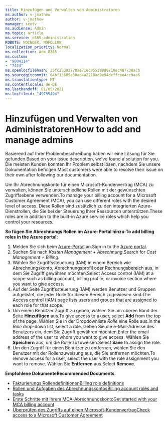 ```yaml
---
title: Hinzufügen und Verwalten von Administratoren
ms.author: v-jmathew
author: v-jmathew
manager: scotv
ms.audience: Admin
ms.topic: article
ms.service: o365-administration
ROBOTS: NOINDEX, NOFOLLOW
localization_priority: Normal
ms.collection: Adm_O365
ms.custom:
- "9004114"
- "7424"
ms.openlocfilehash: 25fc25392778ae71ec0553e8d8718ec487738acb
ms.sourcegitcommit: 04bf13605a30ad4a2218ad9e94dcffcee4cc9aa6
ms.translationtype: MT
ms.contentlocale: de-DE
ms.lasthandoff: 01/05/2021
ms.locfileid: "49755494"
---
```

# <a name="how-to-add-and-manage-admins"></a><span data-ttu-id="b0dee-102">Hinzufügen und Verwalten von Administratoren</span><span class="sxs-lookup"><span data-stu-id="b0dee-102">How to add and manage admins</span></span>

<span data-ttu-id="b0dee-103">Basierend auf Ihrer Problembeschreibung haben wir eine Lösung für Sie gefunden.</span><span class="sxs-lookup"><span data-stu-id="b0dee-103">Based on your issue description, we’ve found a solution for you.</span></span> <span data-ttu-id="b0dee-104">Die meisten Kunden konnten Ihr Problem selbst lösen, nachdem Sie unsere Dokumentation befolgen.</span><span class="sxs-lookup"><span data-stu-id="b0dee-104">Most customers were able to resolve their issue on their own after following our documentation.</span></span>

<span data-ttu-id="b0dee-105">Um Ihr Abrechnungskonto für einen Microsoft-Kundenvertrag (MCA) zu verwalten, können Sie unterschiedliche Rollen mit der gewünschten Zugriffsebene verwenden.</span><span class="sxs-lookup"><span data-stu-id="b0dee-105">To manage your billing account for a Microsoft Customer Agreement (MCA), you can use different roles with the desired level of access.</span></span> <span data-ttu-id="b0dee-106">Diese Rollen sind zusätzlich zu den integrierten Azure-Dienstrollen, die Sie bei der Steuerung Ihrer Ressourcen unterstützen.</span><span class="sxs-lookup"><span data-stu-id="b0dee-106">These roles are in addition to the built-in Azure service roles which help you control your resources.</span></span>

<span data-ttu-id="b0dee-107">**So fügen Sie Abrechnungs Rollen im Azure-Portal hinzu:**</span><span class="sxs-lookup"><span data-stu-id="b0dee-107">**To add billing roles in the Azure portal:**</span></span>

1. <span data-ttu-id="b0dee-108">Melden Sie sich beim [Azure-Portal](https://portal.azure.com/) an.</span><span class="sxs-lookup"><span data-stu-id="b0dee-108">Sign in to the [Azure portal](https://portal.azure.com/).</span></span>
2. <span data-ttu-id="b0dee-109">Suchen Sie nach *Kosten Management + Abrechnung*.</span><span class="sxs-lookup"><span data-stu-id="b0dee-109">Search for *Cost Management + Billing*.</span></span>
3. <span data-ttu-id="b0dee-110">Wählen Sie Zugriffssteuerung (IAM) in einem Bereich wie Abrechnungskonto, Abrechnungsprofil oder Rechnungsbereich aus, in dem Sie Zugriff gewähren möchten.</span><span class="sxs-lookup"><span data-stu-id="b0dee-110">Select Access control (IAM) at a scope such as billing account, billing profile, or invoice section where you want to give access.</span></span>
4. <span data-ttu-id="b0dee-111">Auf der Seite Zugriffssteuerung (IAM) werden Benutzer und Gruppen aufgelistet, die jeder Rolle für diesen Bereich zugewiesen sind.</span><span class="sxs-lookup"><span data-stu-id="b0dee-111">The Access control (IAM) page lists users and groups that are assigned to each role for that scope.</span></span>
5. <span data-ttu-id="b0dee-112">Um einem Benutzer Zugriff zu geben, wählen Sie am oberen Rand der Seite **Hinzufügen** aus.</span><span class="sxs-lookup"><span data-stu-id="b0dee-112">To give access to a user, select **Add** from the top of the page.</span></span> <span data-ttu-id="b0dee-113">Wählen Sie in der Dropdownliste *Rolle* eine Rolle aus.</span><span class="sxs-lookup"><span data-stu-id="b0dee-113">In the *Role* drop-down list, select a role.</span></span> <span data-ttu-id="b0dee-114">Geben Sie die e-Mail-Adresse des Benutzers ein, dem Sie Zugriff gewähren möchten.</span><span class="sxs-lookup"><span data-stu-id="b0dee-114">Enter the email address of the user to whom you want to give access.</span></span> <span data-ttu-id="b0dee-115">Wählen Sie **Speichern** aus, um die Rolle zuzuweisen.</span><span class="sxs-lookup"><span data-stu-id="b0dee-115">Select **Save** to assign the role.</span></span>
6. <span data-ttu-id="b0dee-116">Um den Zugriff für einen Benutzer zu entfernen, wählen Sie den Benutzer mit der Rollenzuweisung aus, die Sie entfernen möchten.</span><span class="sxs-lookup"><span data-stu-id="b0dee-116">To remove access for a user, select the user with the role assignment you want to remove.</span></span> <span data-ttu-id="b0dee-117">Wählen Sie **Entfernen** aus.</span><span class="sxs-lookup"><span data-stu-id="b0dee-117">Select **Remove**.</span></span>

<span data-ttu-id="b0dee-118">**Empfohlene Dokumente**</span><span class="sxs-lookup"><span data-stu-id="b0dee-118">**Recommended Documents**</span></span>

- [<span data-ttu-id="b0dee-119">Fakturierungs Rollendefinitionen</span><span class="sxs-lookup"><span data-stu-id="b0dee-119">Billing role definitions</span></span>](https://docs.microsoft.com/azure/cost-management-billing/manage/understand-mca-roles)
- [<span data-ttu-id="b0dee-120">Rollen und Aufgaben des Abrechnungskontos</span><span class="sxs-lookup"><span data-stu-id="b0dee-120">Billing account roles and tasks</span></span>](https://docs.microsoft.com/azure/cost-management-billing/manage/understand-mca-roles#billing-account-roles-and-tasks)
- [<span data-ttu-id="b0dee-121">Erste Schritte mit Ihrem MCA-Abrechnungskonto</span><span class="sxs-lookup"><span data-stu-id="b0dee-121">Get started with your MCA billing account</span></span>](https://docs.microsoft.com/azure/cost-management-billing/understand/mca-overview)
- [<span data-ttu-id="b0dee-122">Überprüfen des Zugriffs auf einen Microsoft-Kundenvertrag</span><span class="sxs-lookup"><span data-stu-id="b0dee-122">Check access to a Microsoft Customer Agreement</span></span>](https://docs.microsoft.com/azure/cost-management-billing/manage/change-credit-card?WT.mc_id=Portal-Microsoft_Azure_Support%22%20%5Cl%20%22manage-credit-cards-for-a-microsoft-customer-agreement%22%20%5Ct%20%22_blank#check-the-type-of-your-account)
